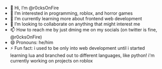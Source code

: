 - 👋 Hi, I’m @r0cksOnFire
- 👀 I’m interested in programming, roblox, and horror games
- 🌱 I’m currently learning more about frontend web development
- 💞️ I’m looking to collaborate on anything that might interest me
- 📫 How to reach me by just dming me on my socials (on twitter is fine, @r0cksOnFire)
- 😄 Pronouns: he/him
- ⚡ Fun fact: i used to be only into web development until i started learning lua and branched out to different languages, like python! i'm currently working on projects on roblox

<!---
r0cksOnFire/r0cksOnFire is a ✨ special ✨ repository because its `README.md` (this file) appears on your GitHub profile.
You can click the Preview link to take a look at your changes.
--->

